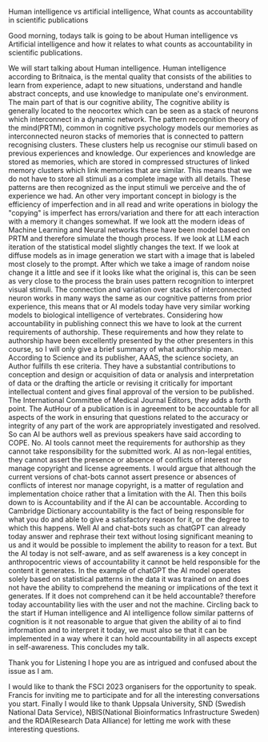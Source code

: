 Human intelligence vs artificial intelligence, What counts as accountability in scientific publications

Good morning, todays talk is going to be about Human intelligence vs Artificial intelligence and how it relates to what counts as accountability in scientific publications.

We will start talking about Human intelligence. Human intelligence according to Britnaica, 
is the mental quality that consists of the abilities to learn from experience, adapt to new situations, 
understand and handle abstract concepts, and use knowledge to manipulate one's environment.
The main part of that is our cognitive ability, The cognitive ability is generally located to the neocortex which can be seen as a stack of neurons which interconnect in a dynamic network.
The pattern recognition theory of the mind(PRTM), common in cognitive psychology models our memories as interconnected neuron stacks of memories that is connected to pattern recognising clusters.
These clusters help us recognise our stimuli based on previous experiences and knowledge.
Our experiences and knowledge are stored as memories, which are stored in compressed structures of linked memory clusters which link memories that are similar.
This means that we do not have to store all stimuli as a complete image with all details. 
These patterns are then recognized as the input stimuli we perceive and the of experience we had. 
An other very important concept in biology is the efficiency of imperfection and in all read and write operations in biology the "copying" is imperfect has errors/variation and there for att each interaction with a memory it changes somewhat.
If we look att the modern ideas of Machine Learning and Neural networks these have been model based on PRTM and therefore simulate the though process. 
If we look at LLM each iteration of the statistical model slightly changes the text. 
If we look at diffuse models as in image generation we start with a image that is labeled most closely to the prompt.
After which we take a image of random noise change it a little and see if it looks like what the original is, 
this can be seen as very close to the process the brain uses pattern recognition to interpret visual stimuli. 
The connection and variation over stacks of interconnected neuron works in many ways the same as our cognitive patterns from prior experience, 
this means that or AI models today have very similar working models to biological intelligence of vertebrates. 
Considering how accountability in publishing connect this we have to look at the current requirements of authorship. 
These requirements and how they relate to authorship have been excellently presented by the other presenters in this course, so I will only give a brief summary of what authorship mean. 
According to Science and its publisher, AAAS, the science society, an Author fulfills th ese criteria.
They have a substantial contributions to conception and design 
or acquisition of data or analysis and interpretation of data 
or the drafting the article 
or revising it critically for important intellectual content and gives final approval of the version to be published. 
The International Committee of Medical Journal Editors, they adds a forth point.
The AutHour of a publication is in agreement to be accountable for all aspects of the work in ensuring that questions related to the accuracy or integrity of any part of the work are appropriately investigated and resolved. 
So can AI be authors well as previous speakers have said according to COPE.
No. AI tools cannot meet the requirements for authorship as they cannot take responsibility for the submitted work. 
AI as non-legal entities, they cannot assert the presence or absence of conflicts of interest nor manage copyright and license agreements. 
I would argue that although the current versions of chat-bots cannot assert presence or absences of conflicts of interest nor manage copyright, is a matter of regulation and implementation choice rather that a limitation with the AI. 
Then this boils down to is Accountability and if the AI can be accountable.
According to Cambridge Dictionary accountability is the fact of being responsible for what you do and able to give a satisfactory reason for it, or the degree to which this happens. 
Well AI and chat-bots such as chatGPT can already today answer and rephrase their text without losing significant meaning to us and it would be possible to implement the ability to reason for a text. 
But the AI today is not self-aware, and as self awareness is a key concept in anthropocentric views of accountability it cannot be held responsible for the content it generates. 
In the example of chatGPT the AI model operates solely based on statistical patterns in the data it was trained on and does not have the ability to comprehend the meaning or implications of the text it generates.
If it does not comprehend can it be held accountable? 
therefore today accountability lies with the user and not the machine. 
Circling back to the start if Human intelligence and AI intelligence follow similar patterns of cognition is it not reasonable to argue that given the ability of ai to find information and to interpret it today, we must also se that it can be implemented in a way where it can hold accountability in all aspects except in self-awareness. 
This concludes my talk.

Thank you for Listening I hope you are as intrigued and confused about the issue as I am.

I would like to thank the FSCI 2023 organisers for the opportunity to speak.
Francis for inviting me to participate and for all the interesting conversations you start.
Finally I would like to thank Uppsala University, SND (Swedish National Data Service), NBIS(National Bioinformatics Infrastructure Sweden) and the RDA(Research Data Alliance) for letting me work with these interesting questions.
